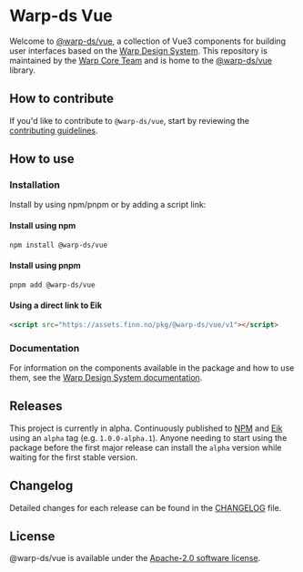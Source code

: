 # Warp-ds Vue

Welcome to [@warp-ds/vue](https://github.com/warp-ds/vue),
a collection of Vue3 components for building user interfaces based on the [Warp Design System](https://github.com/warp-ds/).
This repository is maintained by the [Warp Core Team](https://github.com/orgs/warp-ds/teams/warp-core-team)
and is home to the [@warp-ds/vue](https://www.npmjs.com/package/@warp-ds/vue) library.


## How to contribute

If you'd like to contribute to `@warp-ds/vue`,
start by reviewing the [contributing guidelines](CONTRIBUTING.md).


## How to use

### Installation

Install by using npm/pnpm or by adding a script link:

#### Install using npm
```sh
npm install @warp-ds/vue
```

#### Install using pnpm
```sh
pnpm add @warp-ds/vue
```

#### Using a direct link to Eik
```html
<script src="https://assets.finn.no/pkg/@warp-ds/vue/v1"></script>
```

### Documentation

For information on the components available in the package and how to use them,
see the [Warp Design System documentation](https://warp-ds.github.io/tech-docs/).


## Releases

This project is currently in alpha.
Continuously published to [NPM](https://www.npmjs.com/package/@warp-ds/vue) and [Eik](https://assets.finn.no/pkg/@warp-ds/vue) using an `alpha` tag (e.g. `1.0.0-alpha.1`).
Anyone needing to start using the package before the first major release can install the `alpha` version while waiting for the first stable version.


## Changelog

Detailed changes for each release can be found in the [CHANGELOG](CHANGELOG.md) file.


## License

@warp-ds/vue is available under the [Apache-2.0 software license](https://github.com/warp-ds/vue/blob/main/LICENSE).
